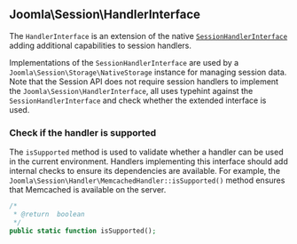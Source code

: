 ## Joomla\Session\HandlerInterface

The `HandlerInterface` is an extension of the native [`SessionHandlerInterface`](https://secure.php.net/manual/en/class.sessionhandlerinterface.php) adding additional capabilities to session handlers.

Implementations of the `SessionHandlerInterface` are used by a `Joomla\Session\Storage\NativeStorage` instance for managing session data. Note that the Session API does not require session handlers to implement the `Joomla\Session\HandlerInterface`, all uses typehint against the `SessionHandlerInterface` and check whether the extended interface is used.

### Check if the handler is supported

The `isSupported` method is used to validate whether a handler can be used in the current environment. Handlers implementing this interface should add internal checks to ensure its dependencies are available. For example, the `Joomla\Session\Handler\MemcachedHandler::isSupported()` method ensures that Memcached is available on the server.

```php
/*
 * @return  boolean
 */
public static function isSupported();
```
